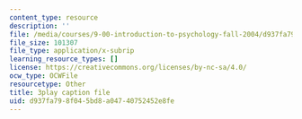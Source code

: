 ```yaml
---
content_type: resource
description: ''
file: /media/courses/9-00-introduction-to-psychology-fall-2004/d937fa798f045bd8a04740752452e8fe_10494.vtt
file_size: 101307
file_type: application/x-subrip
learning_resource_types: []
license: https://creativecommons.org/licenses/by-nc-sa/4.0/
ocw_type: OCWFile
resourcetype: Other
title: 3play caption file
uid: d937fa79-8f04-5bd8-a047-40752452e8fe
---
```

